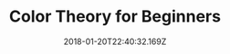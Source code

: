 ---
title: Color Theory for Beginners
date: "2018-01-20T22:40:32.169Z"
layout: post
draft: true
path: "/posts/color-theory-for-beginners"
category: "Webdesign"
tags:
  - "Design Rules"
  - "UX Design"
description: "Colors make websites pop and clean design goes hand in hand with a beautiful color palette. But how exactly do you pick the right hues and how do you use colors correctly?"
---